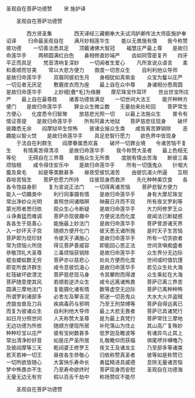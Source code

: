   圣观自在菩萨功德赞
　　宋 施护译




　　圣观自在菩萨功德赞

　　　　西方贤圣集
　　　　西天译经三藏朝奉大夫试鸿胪卿传法大师臣施护奉　诏译
　　归命最圣观自在　　满月妙相莲华生
　　能以无畏施有情　　我今称赞彼功德
　　一切善法悉具足　　顶戴诸佛大智冠
　　福慧庄严最上尊　　是故归命莲华手
　　两颊圆满红白色　　鼻相修直妙端严
　　齿如珂雪密复齐　　四牙平正而具足
　　梵音清响复深妙　　一切闻者生爱心
　　凡所宣说众语言　　柔和善顺而甘美
　　常以大悲方便力　　救度一切苦众生
　　自利利他众导师　　是故归命莲华手
　　双眉同彼初生月　　身相犹如真紫金
　　众宝为鬘以庄严　　一切见者无厌足
　　敷鹿皮衣而为座　　最上自在众中尊
　　身诸相分悉周圆　　是故归命莲华手
　　上妙细[疊*毛]为络腋　　摩尼珠宝作耳环
　　世出世宝所庄严　　最上自在最尊胜
　　诸善功德皆满足　　一切世间大法王
　　能开种种方便门　　是故归命莲华手
　　罪业众生微尘数　　无量劫来处轮回
　　菩萨常生方便心　　化度悉令归智聚
　　放慈悲光照一切　　以最上法施众生
　　普令有情证菩提　　是故归命莲华手
　　所有阿鼻大地狱　　菩萨慈悲往现身
　　破坏彼趣悉无余　　阎摩狱卒生惊怖
　　彼诸业报众生类　　咸皆离苦罪销除
　　恶趣能以智火焚　　是故归命莲华手
　　具足悲智行愿力　　欲色界中皆现身
　　于法自在利群生　　阎摩眷属悉欢喜
　　破坏一切罪业境　　令诸苦恼不复生
　　有情离苦得清凉　　是故归命莲华手
　　我今称赞大圣者　　最上色相无等伦
　　无碍自在三界尊　　普施众生无所畏
　　度脱有情出苦海　　断彼三毒烦恼根
　　咸令得住安乐中　　是故归命莲华手
　　所有一切饿鬼众　　针咽大腹及臭毛
　　如是等类数甚多　　昼夜受彼饥渴苦
　　由彼饥渴火所逼　　互相吞啖苦恼生
　　菩萨悲愿力所持　　往彼现身而救济
　　先化种种美饮食　　各各令饱益身胑
　　复为宣说正法门　　一切得离诸苦恼
　　菩萨悲智方便力　　能入一切趣类中
　　利行同事摄有情　　是故归命莲华手
　　身有大摩尼珠宝　　常出净妙众光明
　　普照世间诸暗暝　　映蔽日月而不现
　　所有夜叉罗刹等　　蒙光照者悉归依
　　观众生心令断疑　　是故归命莲华手
　　大力阿修罗王众　　斗诤勇猛而难调
　　菩萨亦现彼趣中　　方便说法而化度
　　彼闻法已断疑惑　　各各生于慈善心
　　能施最上妙法门　　是故归命莲华手
　　菩萨曾游诸天界　　入一妙环天子宫
　　随顺方便开化门　　彼天悉无诸所施
　　是时天子生苦恼　　菩萨即为现珍财
　　令彼天子满施心　　是故归命莲华手
　　所有一切贪欲者　　常为烦恼火所烧
　　得见菩萨善威容　　即能回心思正法
　　世间贪嗔痴盛者　　恭敬顶礼大圣尊
　　三毒烦恼获销除　　是故归命莲华手
　　众生界分无边际　　蜫虫蝼蚁数无穷
　　菩萨亦以慈悲心　　处处方便而化度
　　世间或时值饥馑　　即变所食济群生
　　咸令息彼饥渴心　　是故归命莲华手
　　若见众生处大海　　舡筏破坏欲漂沈
　　菩萨慈悲现马身　　令其攀附而得渡
　　众生乘舡在大海　　菩萨随意使其风
　　若顺若逆济众生　　咸令远离诸怖畏
　　菩萨已离三界苦　　圆满三摩地法门
　　复能摄化诸有情　　数等虚空无边际
　　菩萨已离种种怖　　所谓罗刹诸部多
　　必舍左及拏吉泥　　邪迷一切恶鬼众
　　大水大火并盗贼　　虎狼虫兽及刀兵
　　疾病毒药与邪明　　乃至王刑禁缚等
　　菩萨自得远离已　　而复为彼诸众生
　　自利利他大导师　　最上大悲无畏者
　　菩萨已具诸梵行　　如日月分照世间
　　人天称赞大圣尊　　是为最上真梵行
　　菩萨常住三摩地　　无边功德为所依
　　随顺方便现所居　　补陀落山为住止
　　其山高广复殊妙　　种种珍宝以庄严
　　彼有宝树数甚多　　低罗迦及瞻波等
　　有诸异鸟止其上　　常出清净妙好音
　　如是庄严圣所居　　礼敬瞻仰而获福
　　俱尾啰并嚩噜乃　　及彼阎摩等三天
　　乾闼婆王修罗王　　夜叉王及诸龙主
　　乃至部多等诸类　　若天若神一切王
　　昼夜各生恭敬心　　归依称赞真圣者
　　彼等如是称赞已　　一切所欲皆随心
　　大富快乐寿命长　　勇猛精进具威德
　　息除无量诸苦恼　　梦中怖畏亦不生
　　乃至寿命欲终时　　菩萨现身而安慰
　　圣观自在功德海　　无量无边无有穷
　　假以百舌千劫中　　称扬赞叹不能尽


　　圣观自在菩萨功德赞


